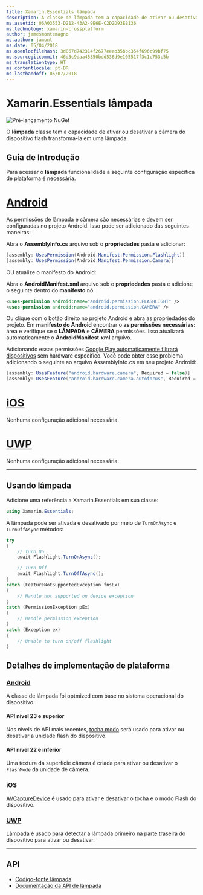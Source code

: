 ```yaml
---
title: Xamarin.Essentials lâmpada
description: A classe de lâmpada tem a capacidade de ativar ou desativar a câmera do dispositivo flash transformá-la em uma lâmpada.
ms.assetid: 06A03553-D212-43A2-9E6E-C2D2D93EB136
ms.technology: xamarin-crossplatform
author: jamesmontemagno
ms.author: jamont
ms.date: 05/04/2018
ms.openlocfilehash: 3d867d742314f2677eeab35bbc354f696c99bf75
ms.sourcegitcommit: 46d3c9daa45350bdd536d9e105517f3c1c753c5b
ms.translationtype: HT
ms.contentlocale: pt-BR
ms.lasthandoff: 05/07/2018
---
```

# <a name="xamarinessentials-flashlight"></a>Xamarin.Essentials lâmpada

![Pré-lançamento NuGet](~/media/shared/pre-release.png)

O **lâmpada** classe tem a capacidade de ativar ou desativar a câmera do dispositivo flash transformá-la em uma lâmpada.

## <a name="getting-started"></a>Guia de Introdução

Para acessar o **lâmpada** funcionalidade a seguinte configuração específica de plataforma é necessária.

# <a name="androidtabandroid"></a>[Android](#tab/android)

As permissões de lâmpada e câmera são necessárias e devem ser configuradas no projeto Android. Isso pode ser adicionado das seguintes maneiras:

Abra o **AssemblyInfo.cs** arquivo sob o **propriedades** pasta e adicionar:

```csharp
[assembly: UsesPermission(Android.Manifest.Permission.Flashlight)]
[assembly: UsesPermission(Android.Manifest.Permission.Camera)]
```

OU atualize o manifesto do Android:

Abra o **AndroidManifest.xml** arquivo sob o **propriedades** pasta e adicione o seguinte dentro do **manifesto** nó.

```xml
<uses-permission android:name="android.permission.FLASHLIGHT" />
<uses-permission android:name="android.permission.CAMERA" />
```

Ou clique com o botão direito no projeto Android e abra as propriedades do projeto. Em **manifesto do Android** encontrar o **as permissões necessárias:** área e verifique se o **LÂMPADA** e **CÂMERA** permissões. Isso atualizará automaticamente o **AndroidManifest.xml** arquivo.

Adicionando essas permissões [Google Play automaticamente filtrará dispositivos](http://developer.android.com/guide/topics/manifest/uses-feature-element.html#permissions-features) sem hardware específico. Você pode obter esse problema adicionando o seguinte ao arquivo AssemblyInfo.cs em seu projeto Android:

```csharp
[assembly: UsesFeature("android.hardware.camera", Required = false)]
[assembly: UsesFeature("android.hardware.camera.autofocus", Required = false)]
```

# <a name="iostabios"></a>[iOS](#tab/ios)

Nenhuma configuração adicional necessária.

# <a name="uwptabuwp"></a>[UWP](#tab/uwp)

Nenhuma configuração adicional necessária.

-----

## <a name="using-flashlight"></a>Usando lâmpada

Adicione uma referência a Xamarin.Essentials em sua classe:

```csharp
using Xamarin.Essentials;
```

A lâmpada pode ser ativada e desativado por meio de `TurnOnAsync` e `TurnOffAsync` métodos:

```csharp
try
{
    // Turn On
    await Flashlight.TurnOnAsync();

    // Turn Off
    await Flashlight.TurnOffAsync();
}
catch (FeatureNotSupportedException fnsEx)
{
    // Handle not supported on device exception
}
catch (PermissionException pEx)
{
    // Handle permission exception
}
catch (Exception ex)
{
    // Unable to turn on/off flashlight
}
```

## <a name="platform-implementation-specifics"></a>Detalhes de implementação de plataforma

### <a name="androidtabandroid-specifics"></a>[Android](#tab/android-specifics)

A classe de lâmpada foi optmized com base no sistema operacional do dispositivo.

#### <a name="api-level-23-and-higher"></a>API nível 23 e superior

Nos níveis de API mais recentes, [tocha modo](https://developer.android.com/reference/android/hardware/camera2/CameraManager.html#setTorchMode) será usado para ativar ou desativar a unidade flash do dispositivo.

#### <a name="api-level-22-and-lower"></a>API nível 22 e inferior

Uma textura da superfície câmera é criada para ativar ou desativar o `FlashMode` da unidade de câmera. 

### <a name="iostabios-specifics"></a>[iOS](#tab/ios-specifics)

[AVCaptureDevice](https://developer.xamarin.com/api/type/AVFoundation.AVCaptureDevice/) é usado para ativar e desativar o tocha e o modo Flash do dispositivo.

### <a name="uwptabuwp-specifics"></a>[UWP](#tab/uwp-specifics)

[Lâmpada](https://docs.microsoft.com/en-us/uwp/api/windows.devices.lights.lamp) é usado para detectar a lâmpada primeiro na parte traseira do dispositivo para ativar ou desativar.

-----

## <a name="api"></a>API

- [Código-fonte lâmpada](https://github.com/xamarin/Essentials/tree/master/Essentials/Flashlight)
- [Documentação da API de lâmpada](xref:Xamarin.Essentials.Flashlight)
